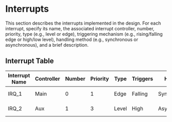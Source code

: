 # Interrupts

This section describes the interrupts implemented in the design. For each interrupt, specify its name, the associated interrupt controller, number, priority, type (e.g., level or edge), triggering mechanism (e.g., rising/falling edge or high/low level), handling method (e.g., synchronous or asynchronous), and a brief description.

## Interrupt Table

| Interrupt Name | Controller | Number | Priority | Type   | Triggers | Handling     | Description         |
|----------------|------------|--------|----------|--------|----------|--------------|---------------------|
| IRQ_1          | Main       | 0      | 1        | Edge   | Falling  | Synchronous  | Description of IRQ_1|
| IRQ_2          | Aux        | 1      | 3        | Level  | High     | Asynchronous | Description of IRQ_2|
